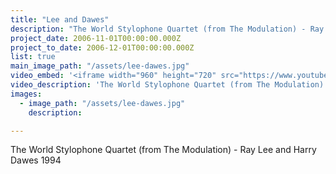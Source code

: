 ```yaml
---
title: "Lee and Dawes"
description: "The World Stylophone Quartet (from The Modulation) - Ray Lee and Harry Dawes 1994"
project_date: 2006-11-01T00:00:00.000Z
project_to_date: 2006-12-01T00:00:00.000Z
list: true
main_image_path: "/assets/lee-dawes.jpg"
video_embed: '<iframe width="960" height="720" src="https://www.youtube-nocookie.com/embed/xrGZMKvnUro?rel=0" frameborder="0" allowfullscreen></iframe>'
video_description: 'The World Stylophone Quartet (from The Modulation) - Ray Lee and Harry Dawes 1994'
images:
  - image_path: "/assets/lee-dawes.jpg"
    description:

---
```

The World Stylophone Quartet (from The Modulation) - Ray Lee and Harry Dawes 1994